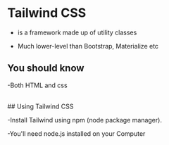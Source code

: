 # Tailwind CSS <br> 
* <p>is a framework made up of utility classes</p>
* <P> Much lower-level than Bootstrap, Materialize etc<P/>
##  You should know <br>
<p> -Both HTML and css</p> <br>
## Using Tailwind CSS
<p>-Install Tailwind using npm (node package manager).</p>
<p> -You'll need node.js installed on your Computer</p>
